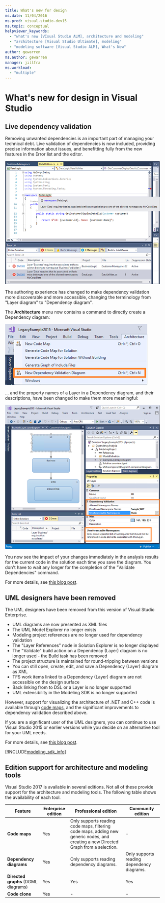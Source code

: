 ```yaml
---
title: What's new for design
ms.date: 11/04/2016
ms.prod: visual-studio-dev15
ms.topic: conceptual
helpviewer_keywords:
  - "what's new [VIsual Studio ALM], architecture and modeling"
  - "architecture [Visual Studio Ultimate], modeling"
  - "modeling software [Visual Studio ALM], What's New"
author: gewarren
ms.author: gewarren
manager: jillfra
ms.workload:
  - "multiple"
---
```

# What's new for design in Visual Studio

## Live dependency validation

Removing unwanted dependencies is an important part of managing your technical debt. Live validation of dependencies is now included, providing precise information about issues, and benefitting fully from the new features in the Error list and the editor.

![Live dependency validation in action](media/dep-validation-whatsnew-01.png)

The authoring experience has changed to make dependency validation more discoverable and more accessible, changing the terminology from "Layer diagram" to "Dependency diagram".

The **Architecture** menu now contains a command to directly create a Dependency diagram:

![Live dependency item on Architecture menu](media/dep-validation-whatsnew-02.png)

... and the property names of a Layer in a Dependency diagram, and their descriptions, have been changed to make them more meaningful:

![Live dependency updated property names](media/dep-validation-whatsnew-03.png)

You now see the impact of your changes immediately in the analysis results for the current code in the solution each time you save the diagram. You don't have to wait any longer for the completion of the "Validate Dependencies" command.

For more details, see [this blog post](https://blogs.msdn.microsoft.com/devops/2016/10/07/live-architecture-dependency-validation-in-visual-studio-15-preview-5/).

## UML designers have been removed

The UML designers have been removed from this version of Visual Studio Enterprise.

* UML diagrams are now presented as XML files
* The UML Model Explorer no longer exists
* Modeling project references are no longer used for dependency validation
* The "Layer References" node in Solution Explorer is no longer displayed
* The "Validate" build action on a Dependency (Layer) diagram is no longer used - the Build task has been removed
* The project structure is maintained for round-tripping between versions
* You can still open, create, edit, and save a Dependency (Layer) diagram as XML
* TFS work items linked to a Dependency (Layer) diagram are not accessible on the design surface
* Back linking from to DSL or a Layer is no longer supported
* UML extensibility in the Modeling SDK is no longer supported

However, support for visualizing the architecture of .NET and C++ code is available through [code maps](map-dependencies-across-your-solutions.md), and the significant improvements to dependency validation described above.

If you are a significant user of the UML designers, you can continue to use Visual Studio 2015 or earlier versions while you decide on an alternative tool for your UML needs.

For more details, see [this blog post](https://blogs.msdn.microsoft.com/devops/2016/10/14/uml-designers-have-been-removed-layer-designer-now-supports-live-architectural-analysis/).

[!INCLUDE[modeling_sdk_info](includes/modeling_sdk_info.md)]

## <a name="VersionSupport" />Edition support for architecture and modeling tools

Visual Studio 2017 is available in several editions. Not all of these provide support for the architecture and modeling tools. The following table shows the availability of each tool.

|**Feature**|**Enterprise edition**|**Professional edition**|**Community edition**|
|-|-|-|-|
|**Code maps**|Yes|Only supports reading code maps, filtering code maps, adding new generic nodes, and creating a new Directed Graph from a selection.|-|
|**Dependency diagrams**|Yes|Only supports reading dependency diagrams.|Only supports reading dependency diagrams.|
|**Directed graphs** (DGML diagrams)|Yes|Yes|Yes|
|**Code clone**|Yes|-|-|